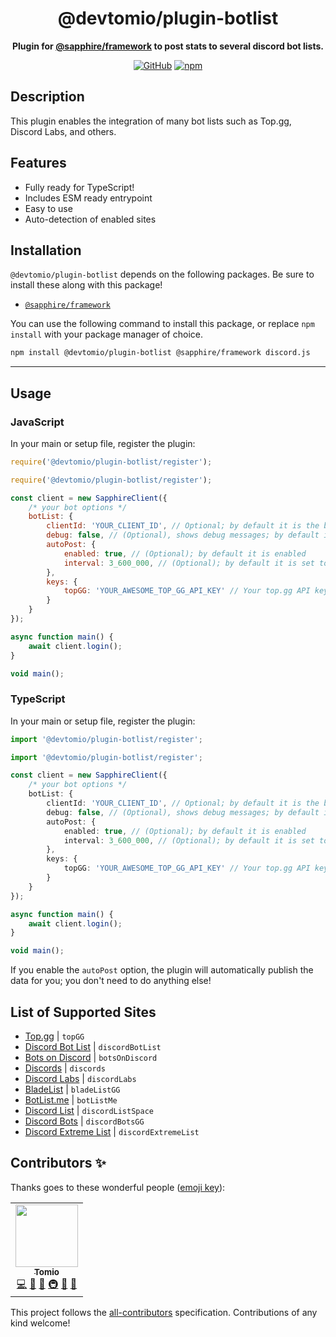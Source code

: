 <div align="center">

# @devtomio/plugin-botlist

**Plugin for <a href="https://github.com/sapphiredev/framework">@sapphire/framework</a> to post stats to several discord bot lists.**

[![GitHub](https://img.shields.io/github/license/devtomio/sapphire-plugin-botlist)](https://github.com/devtomio/sapphire-plugin-botlist/blob/main/LICENSE.md)
[![npm](https://img.shields.io/npm/v/@devtomio/plugin-botlist?color=crimson&logo=npm&style=flat-square)](https://www.npmjs.com/package/@devtomio/plugin-botlist)

</div>

## Description

This plugin enables the integration of many bot lists such as Top.gg, Discord Labs, and others.

## Features

-   Fully ready for TypeScript!
-   Includes ESM ready entrypoint
-   Easy to use
-	Auto-detection of enabled sites

## Installation

`@devtomio/plugin-botlist` depends on the following packages. Be sure to install these along with this package!

-   [`@sapphire/framework`](https://www.npmjs.com/package/@sapphire/framework)

You can use the following command to install this package, or replace `npm install` with your package manager of choice.

```sh
npm install @devtomio/plugin-botlist @sapphire/framework discord.js
```

---

## Usage

### JavaScript

In your main or setup file, register the plugin:

```javascript
require('@devtomio/plugin-botlist/register');
```

```javascript
require('@devtomio/plugin-botlist/register');

const client = new SapphireClient({
	/* your bot options */
	botList: {
		clientId: 'YOUR_CLIENT_ID', // Optional; by default it is the bot's id
		debug: false, // (Optional), shows debug messages; by default it is false
		autoPost: {
			enabled: true, // (Optional); by default it is enabled
			interval: 3_600_000, // (Optional); by default it is set to 1 hour
		},
		keys: {
			topGG: 'YOUR_AWESOME_TOP_GG_API_KEY' // Your top.gg API key (a list will be found below)
		}
	}
});

async function main() {
	await client.login();
}

void main();
```

### TypeScript

In your main or setup file, register the plugin:

```typescript
import '@devtomio/plugin-botlist/register';
```

```typescript
import '@devtomio/plugin-botlist/register';

const client = new SapphireClient({
	/* your bot options */
	botList: {
		clientId: 'YOUR_CLIENT_ID', // Optional; by default it is the bot's id
		debug: false, // (Optional), shows debug messages; by default it is false
		autoPost: {
			enabled: true, // (Optional); by default it is enabled
			interval: 3_600_000, // (Optional); by default it is set to 1 hour
		},
		keys: {
			topGG: 'YOUR_AWESOME_TOP_GG_API_KEY' // Your top.gg API key (a list will be found below)
		}
	}
});

async function main() {
	await client.login();
}

void main();
```

If you enable the `autoPost` option, the plugin will automatically publish the data for you; you don't need to do anything else!

## List of Supported Sites
-	[Top.gg](https://top.gg) | `topGG`
-	[Discord Bot List](https://discordbotlist.com) | `discordBotList`
-	[Bots on Discord](https://bots.ondiscord.xyz) | `botsOnDiscord`
-	[Discords](https://discords.com) | `discords`
-	[Discord Labs](https://bots.discordlabs.org) | `discordLabs`
-	[BladeList](https://bladelist.gg) | `bladeListGG`
-	[BotList.me](https://botlist.me) | `botListMe`
-	[Discord List](https://discordlist.space) | `discordListSpace`
-	[Discord Bots](https://discord.bots.gg) | `discordBotsGG`
-	[Discord Extreme List](https://discordextremelist.xyz) | `discordExtremeList`

## Contributors ✨

Thanks goes to these wonderful people ([emoji key](https://allcontributors.org/docs/en/emoji-key)):

<!-- ALL-CONTRIBUTORS-LIST:START - Do not remove or modify this section -->
<!-- prettier-ignore-start -->
<!-- markdownlint-disable -->
<table>
  <tr>
    <td align="center"><a href="https://tomio.codes/"><img src="https://avatars.githubusercontent.com/u/75403863?v=4?s=100" width="100px;" alt=""/><br /><sub><b>Tomio</b></sub></a><br /><a href="https://github.com/devtomio/sapphire-plugin-botlist/commits?author=devtomio" title="Code">💻</a> <a href="https://github.com/devtomio/sapphire-plugin-botlist/commits?author=devtomio" title="Documentation">📖</a> <a href="#ideas-devtomio" title="Ideas, Planning, & Feedback">🤔</a> <a href="#infra-devtomio" title="Infrastructure (Hosting, Build-Tools, etc)">🚇</a> <a href="#plugin-devtomio" title="Plugin/utility libraries">🔌</a> <a href="#maintenance-devtomio" title="Maintenance">🚧</a></td>
  </tr>
</table>

<!-- markdownlint-restore -->
<!-- prettier-ignore-end -->

<!-- ALL-CONTRIBUTORS-LIST:END -->

This project follows the [all-contributors](https://github.com/all-contributors/all-contributors) specification. Contributions of any kind welcome!
